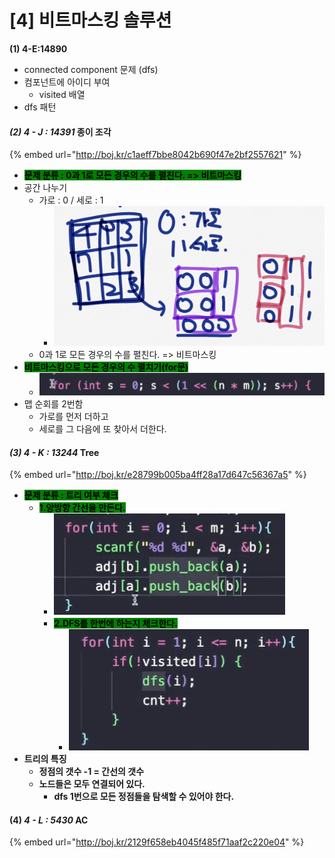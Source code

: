 # \[4] 비트마스킹 솔루션

**(1) 4-E:14890**

* connected component 문제 (dfs)
* 컴포넌트에 아이디 부여
  * visited 배열
* dfs 패턴

#### _(2) 4 - J : 14391_ 종이 조각

{% embed url="http://boj.kr/c1aeff7bbe8042b690f47e2bf2557621" %}

* <mark style="background-color:green;">**문제 분류 : 0과 1로 모든 경우의 수를 펼친다. => 비트마스킹**</mark>
* 공간 나누기
  * 가로 : 0 / 세로 : 1
    * ![](<../.gitbook/assets/image (23).png>)
  * 0과 1로 모든 경우의 수를 펼친다. => 비트마스킹
* <mark style="background-color:green;">**비트마스킹으로 모든 경우의 수 펼치기(for문)**</mark>
  * ![](<../.gitbook/assets/image (24).png>)
* 맵 순회를 2번함
  * 가로를 먼저 더하고
  * 세로를 그 다음에 또 찾아서 더한다.

#### _(3) 4 - K : 13244_  Tree

{% embed url="http://boj.kr/e28799b005ba4ff28a17d647c56367a5" %}

* <mark style="background-color:green;">**문제 분류 : 트리 여부 체크**</mark>
  * <mark style="background-color:green;">**1.양방향 간선을 만든다.**</mark>
    * ![](<../.gitbook/assets/image (47).png>)
    * <mark style="background-color:green;">**2.DFS를 한번에 하는지 체크한다.**</mark>
      * ![](<../.gitbook/assets/image (49).png>)
* **트리의 특징**
  * **정점의 갯수 -1 = 간선의 갯수**
  * **노드들은 모두 연결되어 있다.**
    * **dfs 1번으로 모든 정점들을 탐색할 수 있어야 한다.**

#### (4) _4 - L : 5430_ AC

{% embed url="http://boj.kr/2129f658eb4045f485f71aaf2c220e04" %}
